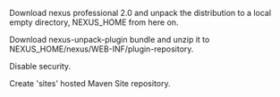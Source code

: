 Download nexus professional 2.0 and unpack the distribution to a local empty directory, NEXUS_HOME from here on.

Download nexus-unpack-plugin bundle and unzip it to NEXUS_HOME/nexus/WEB-INF/plugin-repository.

Disable security.

Create 'sites' hosted Maven Site repository.

